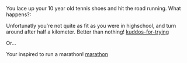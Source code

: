 You lace up your 10 year old tennis shoes and hit the road running.
What happens?:

Unfortunatly you're not quite as fit as you were in highschool, and 
turn around after half a kilometer. Better than nothing! 
[kuddos-for-trying](kuddos-for-trying/kuddos-for-trying.md)

Or...

Your inspired to run a marathon! [marathon](marathon/marathon.md)